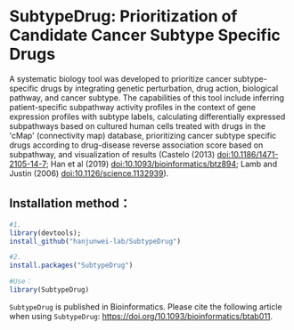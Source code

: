 # SubtypeDrug: Prioritization of Candidate Cancer Subtype Specific Drugs
A systematic biology tool was developed to prioritize cancer subtype-specific drugs by integrating genetic perturbation, drug action, biological pathway, and cancer subtype. The capabilities of this tool include inferring patient-specific subpathway activity profiles in the context of gene expression profiles with subtype labels, calculating differentially expressed subpathways based on cultured human cells treated with drugs in the 'cMap' (connectivity map) database, prioritizing cancer subtype specific drugs according to drug-disease reverse association score based on subpathway, and visualization of results (Castelo (2013) <doi:10.1186/1471-2105-14-7>; Han et al (2019) <doi:10.1093/bioinformatics/btz894>; Lamb and Justin (2006) <doi:10.1126/science.1132939>).   


## Installation method：
```R
#1. 
library(devtools); 
install_github("hanjunwei-lab/SubtypeDrug")

#2.
install.packages("SubtypeDrug")

#Use：
library(SubtypeDrug)
```

`SubtypeDrug` is published in Bioinformatics. Please cite the following article when using `SubtypeDrug`: https://doi.org/10.1093/bioinformatics/btab011.
